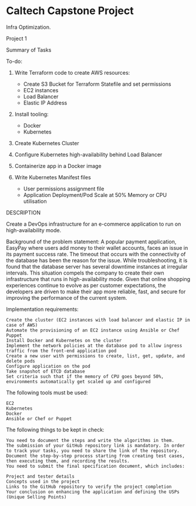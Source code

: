 # Caltech Capstone Project
Infra Optimization.

Project 1

Summary of Tasks

To-do:

1. Write Terraform code to create AWS resources:

    - Create S3 Bucket for Terraform Statefile and set permissions
    - EC2 instances
    - Load Balancer
    - Elastic IP Address

2. Install tooling:
    - Docker
    - Kubernetes
    
3. Create Kubernetes Cluster

4. Configure Kubernetes high-availability behind Load Balancer

5. Containerize app in a Docker image

6. Write Kubernetes Manifest files
    - User permissions assignment file
    - Application Deployment/Pod
        Scale at 50% Memory or CPU utilisation


DESCRIPTION

Create a DevOps infrastructure for an e-commerce application to run on high-availability mode.

Background of the problem statement:
A popular payment application, EasyPay where users add money to their wallet accounts, faces an issue in its payment success rate. The timeout that occurs with
the connectivity of the database has been the reason for the issue.
While troubleshooting, it is found that the database server has several downtime instances at irregular intervals. This situation compels the company to create their own infrastructure that runs in high-availability mode.
Given that online shopping experiences continue to evolve as per customer expectations, the developers are driven to make their app more reliable, fast, and secure for improving the performance of the current system.

Implementation requirements:

    Create the cluster (EC2 instances with load balancer and elastic IP in case of AWS)
    Automate the provisioning of an EC2 instance using Ansible or Chef Puppet
    Install Docker and Kubernetes on the cluster
    Implement the network policies at the database pod to allow ingress traffic from the front-end application pod
    Create a new user with permissions to create, list, get, update, and delete pods
    Configure application on the pod
    Take snapshot of ETCD database
    Set criteria such that if the memory of CPU goes beyond 50%, environments automatically get scaled up and configured

The following tools must be used:

    EC2
    Kubernetes
    Docker
    Ansible or Chef or Puppet

The following things to be kept in check:

    You need to document the steps and write the algorithms in them.
    The submission of your GitHub repository link is mandatory. In order to track your tasks, you need to share the link of the repository.
    Document the step-by-step process starting from creating test cases, then executing them, and recording the results.
    You need to submit the final specification document, which includes:

    Project and tester details
    Concepts used in the project
    Links to the GitHub repository to verify the project completion
    Your conclusion on enhancing the application and defining the USPs (Unique Selling Points)



